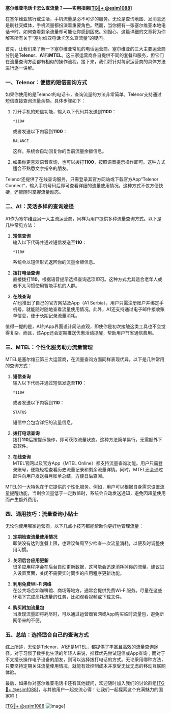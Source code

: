 **塞尔维亚电话卡怎么查流量？——实用指南[[TG💪+ @esim1088](https://t.me/s/esim1088)]**

在塞尔维亚旅行或生活，手机流量是必不可少的服务。无论是查询地图、发消息还是刷社交媒体，手机流量都扮演着重要角色。然而，当你拥有一张塞尔维亚本地电话卡时，如何查看剩余流量却可能让你感到困惑。别担心，这篇详细的文章将为你解答所有关于“塞尔维亚电话卡怎么查流量”的疑问。

首先，让我们来了解一下塞尔维亚常见的电话运营商。塞尔维亚的三大主要运营商分别是**Telenor**、**A1**和**MTEL**。这三家运营商各自提供不同的套餐和服务，但它们在流量查询方面都有相似的操作流程。接下来，我们将针对每家运营商的具体方法进行逐一讲解。

### **一、Telenor：便捷的短信查询方式**

如果你使用的是Telenor的电话卡，查询流量的方法非常简单。Telenor支持通过短信直接查询流量余额。具体步骤如下：

1. 打开手机的短信功能，输入以下代码并发送到**1100**：
   ```
   *110#
   ```
   或者发送以下内容到**1100**：
   ```
   BALANCE
   ```
   这样，系统会自动回复你的当前流量余额信息。

2. 如果你更喜欢语音查询，也可以拨打**1100**，按照语音提示操作即可。这种方式适合不熟悉文字指令的朋友。

Telenor还提供了在线查询服务，只需登录其官方网站或下载官方App“Telenor Connect”，输入手机号码后即可查看详细的流量使用情况。这种方式不仅方便快捷，还能随时掌握流量动态。

### **二、A1：灵活多样的查询途径**

A1作为塞尔维亚另一大主流运营商，同样为用户提供多种流量查询方式。以下是几种常见方法：

1. **短信查询**  
   输入以下代码并通过短信发送至**110**：
   ```
   *110#
   ```
   系统会以短信形式返回你的流量余额信息。

2. **拨打电话查询**  
   直接拨打**110**，根据语音提示选择查询选项即可。这种方式尤其适合老年人或者不太习惯使用智能手机的人群。

3. **在线查询**  
   A1也推出了自己的官方网站及App（A1 Serbia），用户只需注册账户并绑定手机号，就能随时随地查看流量使用情况。此外，A1还支持通过电子邮件接收账单信息，便于长期记录流量消耗。

值得一提的是，A1的App界面设计简洁直观，即使你是初次接触这类工具也不会觉得复杂。而且，该App还会定期推送优惠活动提醒，帮助用户节省通信费用。

### **三、MTEL：个性化服务助力流量管理**

MTEL是塞尔维亚第三大运营商，在流量查询方面同样表现优异。以下是几种常用的查询方式：

1. **短信查询**  
   输入以下代码并通过短信发送至**110**：
   ```
   *110#
   ```
   或者发送以下内容到**110**：
   ```
   STATUS
   ```
   短信中会包含详细的流量信息。

2. **拨打电话查询**  
   拨打**110**后按提示操作，即可获取流量状态。这种方法简单易行，无需额外下载软件。

3. **在线查询**  
   MTEL官网以及官方App（MTEL Online）都支持流量查询功能。用户只需登录账号，便能轻松查看历史流量记录和剩余流量详情。同时，MTEL还会通过邮件向用户发送每月账单总结，方便日后查阅。

MTEL的一大特色在于它提供的个性化服务。例如，用户可以根据自身需求设置流量提醒功能，当剩余流量低于一定数值时，系统会自动发送通知，避免因超量使用而产生额外费用。

### **四、通用技巧：流量查询小贴士**

无论你使用哪家运营商，以下几点小技巧都能帮助你更好地管理流量：

1. **定期检查流量使用情况**  
   即使没有达到套餐上限，也建议每周至少检查一次流量消耗，以便及时调整使用习惯。

2. **关闭后台应用更新**  
   很多应用程序会在后台自动更新数据，这可能会迅速消耗掉你的流量。建议进入设置页面，关闭不需要实时同步的应用程序更新功能。

3. **利用免费Wi-Fi网络**  
   在公共场合如咖啡馆、商场等地方，通常会提供免费Wi-Fi服务。尽量在这些环境下完成高耗流量的任务，比如观看视频或下载文件。

4. **购买附加流量包**  
   当发现流量即将耗尽时，可以通过运营商官网或App购买临时流量包，避免断网带来的不便。

### **五、总结：选择适合自己的查询方式**

综上所述，无论是Telenor、A1还是MTEL，都提供了丰富且高效的流量查询途径。对于习惯了数字化生活的年轻人来说，推荐优先尝试短信或App查询；而对于不太擅长操作电子设备的朋友，则可以选择拨打电话的方式。无论采用哪种方法，只要坚持定期关注流量使用情况，就能有效控制成本并享受无忧无虑的移动互联网体验。

最后，如果你对塞尔维亚电话卡还有其他疑问，欢迎随时加入我们的讨论群组[[TG💪+ @esim1088](https://t.me/s/esim1088)]，与其他用户一起交流心得！让我们一起探索这个充满魅力的国家吧！

[[TG💪+ @esim1088](https://t.me/s/esim1088) ![Image](https://i.postimg.cc/4NQfJmqS/Snipaste-2025-05-13-00-14-12.png)]